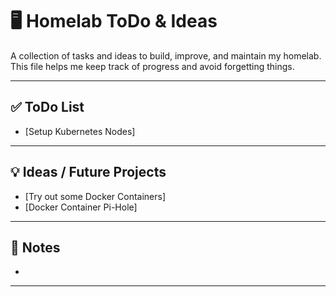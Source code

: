 # 🖥️ Homelab ToDo & Ideas

A collection of tasks and ideas to build, improve, and maintain my homelab.
This file helps me keep track of progress and avoid forgetting things.

---

## ✅ ToDo List

- [Setup Kubernetes Nodes]

---

## 💡 Ideas / Future Projects

- [Try out some Docker Containers]
- [Docker Container Pi-Hole]

---

## 📓 Notes

-

---
